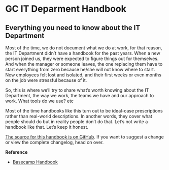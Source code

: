 # GC IT Deparment Handbook

## Everything you need to know about the IT Department

Most of the time, we do not document what we do at work, for that reason, the IT Department didn’t have a handbook for the past years. When a new person joined us, they were expected to figure things out for themselves. And when the manager or someone leaves, the one replacing them have to start everything from zero because he/she will not know where to start. New employees felt lost and isolated, and their first weeks or even months on the job were stressful because of it.

So, this is where we’ll try to share what’s worth knowing about the IT Department, the way we work, the teams we have and our approach to work. What tools do we use? etc

Most of the time handbooks like this turn out to be ideal-case prescriptions rather than real-world descriptions. In another words, they cover what people should do but in reality people don’t do that. Let’s not write a handbook like that. Let’s keep it honest.

[The source for this handbook is on GitHub](https://github.com/gambia-college/IT-Deparment-Handbook). If you want to suggest a change or view the complete changelog, head on over.

**Reference**

- [Basecamp Handbook](https://basecamp.com/handbook)
